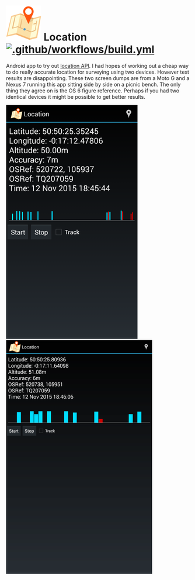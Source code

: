 # ![Location](src/main/res/drawable-xhdpi/ic_launcher.png) Location [![.github/workflows/build.yml](https://github.com/billthefarmer/location/workflows/.github/workflows/build.yml/badge.svg)](https://github.com/billthefarmer/location/actions)

Android app to try out [location API](https://developer.android.com/guide/topics/location/strategies.html). I had hopes of working out a cheap way to do really accurate location for surveying using two devices. However test results are disappointing. These two screen dumps are from a Moto G and a Nexus 7 running this app sitting side by side on a picnic bench. The only thing they agree on is the OS 6 figure reference. Perhaps if you had two identical devices it might be possible to get better results.

![](https://github.com/billthefarmer/billthefarmer.github.io/raw/master/images/location/Location.png)
![](https://github.com/billthefarmer/billthefarmer.github.io/raw/master/images/location/Location2.png)

